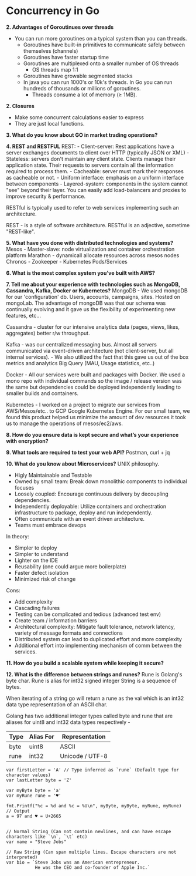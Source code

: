 # Concurrency in Go

**2. Advantages of Goroutinues over threads**
- You can run more goroutines on a typical system than you can threads.
    - Goroutines have built-in primitives to communicate safely between themselves (channels)
    - Goroutines have faster startup time
    - Goroutines are multiplexed onto a smaller number of OS threads
        - OS threads map 1:1
    - Goroutines have growable segmented stacks
    - In java you can run 1000's or 10k's threads. In Go you can run hundreds of thousands or millions of goroutines.
        - Threads consume a lot of memory (≥ 1MB).

**2. Closures**
- Make some concurrent calculations easier to express
- They are just local functions.


**3. What do you know about GO in market trading operations?**

**4. REST and RESTFUL**
REST:
    - Client-server: Rest applications have a server exchanges documents to client over HTTP (typically JSON or XML)
    - Stateless: servers don't maintain any client state. Clients manage their application state. Their requests to servers contain all the information required to process them.
    - Cacheable: server must mark their responses as cacheable or not. 
    - Uniform interface: emphasis on a uniform interface between components
    - Layered-system: components in the system cannot "see" beyond their layer. You can easily add load-balancers and proxies to improve security & performance.

RESTful is typically used to refer to web services implementing such an architecture.

REST - is a style of software architecture. RESTful is an adjective, sometime "REST-like".

**5. What have you done with distributed technologies and systems?**
Mesos - Master-slave: node virtualization and container orchestration platform
Marathon - dynamicall allocate resources across mesos nodes
Chronos -
Zookeeper - 
Kubernetes Pods/Services

**6. What is the most complex system you’ve built with AWS?**


**7. Tell me about your experience with technologies such as MongoDB, Cassandra, Kafka, Docker or Kubernetes?**
MongoDB - We used mongoDB for our 'configuration' db. Users, accounts, campaigns, sites. Hosted on mongoLab. The advantage of mongoDB was that our schema was continually evolving and it gave us the flexibility of experimenting new features, etc...

Cassandra - cluster for our intensive analytics data (pages, views, likes, aggregates) better r/w throughput.

Kafka - was our centralized messaging bus. Almost all servers communicated via event-driven architecture (not client-server, but all internal services).
    - We also utilized the fact that this gave us out of the box metrics and analytics Big Query (MAU, Usage statistics, etc..)

Docker - All our services were built and packages with Docker. We used a mono repo with individual commands so the image / release version was the same but dependencies could be deployed independently leading to smaller builds and containers.

Kubernetes - I worked on a project to migrate our services from AWS/Mesos/etc.. to GCP Google Kubernetes Engine. For our small team, we found this product helped us minimize the amount of dev resources it took us to manage the operations of mesos/ec2/aws.

**8. How do you ensure data is kept secure and what’s your experience with encryption?**

**9. What tools are required to test your web API?**
Postman, curl + jq


**10. What do you know about Microservices?**
UNIX philosophy.

- Higly Maintainable and Testable
- Owned by small team: Break down monolithic components to individual focuses
- Loosely coupled: Encourage continuous delivery by decoupling dependencies.
- Independently deployable: Utilize containers and orchestration infrastructure to package, deploy and run independently.
- Often communicate with an event driven architecture.
- Teams must embrace devops

In theory:
- Simpler to deploy
- Simpler to understand
- Lighter on the IDE
- Reusability (one could argue more boilerplate)
- Faster defect isolation
- Minimized risk of change

Cons:
- Add complexity
- Cascading failures
- Testing can be complicated and tedious (advanced test env)
- Create team / information barriers
- Architectural complexity: Mitigate fault tolerance, network latency, variety of message formats and connections
- Distributed system can lead to duplicated effort and more complexity
- Additional effort into implementing mechanism of comm between the services.

**11. How do you build a scalable system while keeping it secure?**

**12. What is the difference between strings and runes?**
Rune is Golang's byte char. Rune is alias for int32 signed integer
String is a sequence of bytes. 

When iterating of a string go will return a rune as the val which is an int32 data type representation of an ASCII char.

Golang has two additional integer types called byte and rune that are aliases for uint8 and int32 data types respectively -

|Type|	Alias For|Representation|
|----|-------|------|
|byte|	uint8| ASCII|
|rune|	int32| Unicode / UTF-8|

```golang
var firstLetter = 'A' // Type inferred as `rune` (Default type for character values)
var lastLetter byte = 'Z'

var myByte byte = 'a'
var myRune rune = '♥'

fmt.Printf("%c = %d and %c = %U\n", myByte, myByte, myRune, myRune)
// Output
a = 97 and ♥ = U+2665


// Normal String (Can not contain newlines, and can have escape characters like `\n`, `\t` etc)
var name = "Steve Jobs"

// Raw String (Can span multiple lines. Escape characters are not interpreted)
var bio = `Steve Jobs was an American entrepreneur.
           He was the CEO and co-founder of Apple Inc.`
```